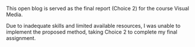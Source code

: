 This open blog is served as the final report (Choice 2) for the course Visual Media.

Due to inadequate skills and limited available resources, I was unable to implement the proposed method, taking Choice 2 to complete my final assignment.
